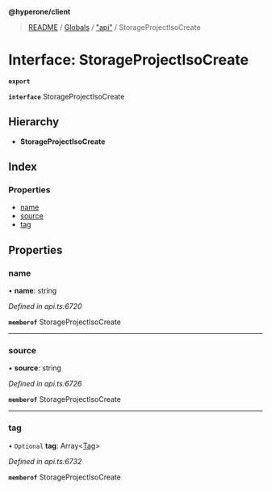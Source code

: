 **@hyperone/client**

> [README](../README.md) / [Globals](../globals.md) / ["api"](../modules/_api_.md) / StorageProjectIsoCreate

# Interface: StorageProjectIsoCreate

**`export`** 

**`interface`** StorageProjectIsoCreate

## Hierarchy

* **StorageProjectIsoCreate**

## Index

### Properties

* [name](_api_.storageprojectisocreate.md#name)
* [source](_api_.storageprojectisocreate.md#source)
* [tag](_api_.storageprojectisocreate.md#tag)

## Properties

### name

•  **name**: string

*Defined in api.ts:6720*

**`memberof`** StorageProjectIsoCreate

___

### source

•  **source**: string

*Defined in api.ts:6726*

**`memberof`** StorageProjectIsoCreate

___

### tag

• `Optional` **tag**: Array\<[Tag](_api_.tag.md)>

*Defined in api.ts:6732*

**`memberof`** StorageProjectIsoCreate
